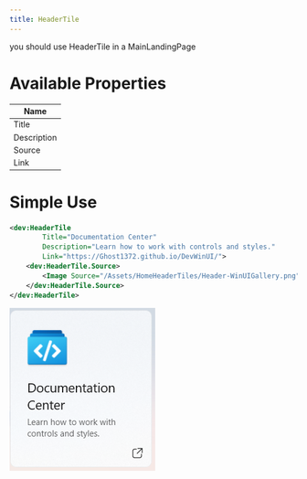```yaml
---
title: HeaderTile
---
```


you should use HeaderTile in a MainLandingPage

# Available Properties

|Name|
|-|
|Title|
|Description|
|Source|
|Link|

# Simple Use
```xml
<dev:HeaderTile
        Title="Documentation Center"
        Description="Learn how to work with controls and styles."
        Link="https://Ghost1372.github.io/DevWinUI/">
    <dev:HeaderTile.Source>
        <Image Source="/Assets/HomeHeaderTiles/Header-WinUIGallery.png" />
    </dev:HeaderTile.Source>
</dev:HeaderTile>
```

![LandingsPage](https://raw.githubusercontent.com/ghost1372/Resources/main/LandingsPage/HeaderTile.png)